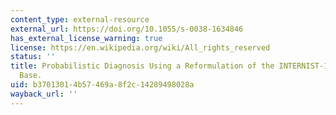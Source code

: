 ```yaml
---
content_type: external-resource
external_url: https://doi.org/10.1055/s-0038-1634846
has_external_license_warning: true
license: https://en.wikipedia.org/wiki/All_rights_reserved
status: ''
title: Probabilistic Diagnosis Using a Reformulation of the INTERNIST-1/QMR Knowledge
  Base.
uid: b3701301-4b57-469a-8f2c-14289498028a
wayback_url: ''
---
```

